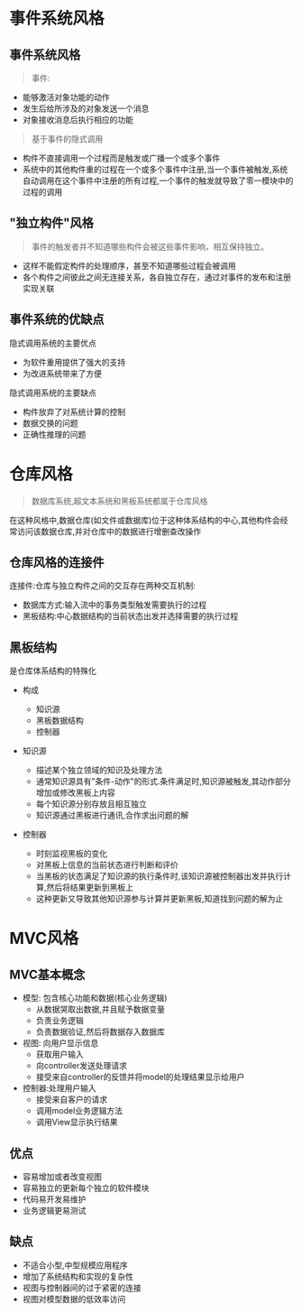 # 事件系统风格

## 事件系统风格

> 事件:

* 能够激活对象功能的动作
* 发生后给所涉及的对象发送一个消息
* 对象接收消息后执行相应的功能

> 基于事件的隐式调用

* 构件不直接调用一个过程而是触发或广播一个或多个事件
* 系统中的其他构件重的过程在一个或多个事件中注册,当一个事件被触发,系统自动调用在这个事件中注册的所有过程,一个事件的触发就导致了零一模块中的过程的调用

## "独立构件"风格

> 事件的触发者并不知道哪些构件会被这些事件影响，相互保持独立。

* 这样不能假定构件的处理顺序，甚至不知道哪些过程会被调用
* 各个构件之间彼此之间无连接关系，各自独立存在，通过对事件的发布和注册实现关联

## 事件系统的优缺点

隐式调用系统的主要优点
* 为软件重用提供了强大的支持
* 为改进系统带来了方便

隐式调用系统的主要缺点
* 构件放弃了对系统计算的控制
* 数据交换的问题
* 正确性推理的问题

# 仓库风格

> 数据库系统,超文本系统和黑板系统都属于仓库风格

在这种风格中,数据仓库(如文件或数据库)位于这种体系结构的中心,其他构件会经常访问该数据仓库,并对仓库中的数据进行增删查改操作

## 仓库风格的连接件

连接件:仓库与独立构件之间的交互存在两种交互机制:
* 数据库方式:输入流中的事务类型触发需要执行的过程
* 黑板结构:中心数据结构的当前状态出发并选择需要的执行过程

## 黑板结构

是仓库体系结构的特殊化

* 构成
  * 知识源
  * 黑板数据结构
  * 控制器

* 知识源
  * 描述某个独立领域的知识及处理方法
  * 通常知识源具有"条件-动作"的形式.条件满足时,知识源被触发,其动作部分增加或修改黑板上内容
  * 每个知识源分别存放且相互独立
  * 知识源通过黑板进行通讯,合作求出问题的解

* 控制器
  * 时刻监视黑板的变化
  * 对黑板上信息的当前状态进行判断和评价
  * 当黑板的状态满足了知识源的执行条件时,该知识源被控制器出发并执行计算,然后将结果更新到黑板上
  * 这种更新又导致其他知识源参与计算并更新黑板,知道找到问题的解为止

# MVC风格

## MVC基本概念

* 模型: 包含核心功能和数据(核心业务逻辑)
  * 从数据哭取出数据,并且赋予数据变量
  * 负责业务逻辑
  * 负责数据验证,然后将数据存入数据库
* 视图: 向用户显示信息
  * 获取用户输入
  * 向controller发送处理请求
  * 接受来自controller的反馈并将model的处理结果显示给用户
* 控制器:处理用户输入
  * 接受来自客户的请求
  * 调用model业务逻辑方法
  * 调用View显示执行结果

## 优点

* 容易增加或者改变视图
* 容易独立的更新每个独立的软件模块
* 代码易开发易维护
* 业务逻辑更易测试

## 缺点

* 不适合小型,中型规模应用程序
* 增加了系统结构和实现的复杂性
* 视图与控制器间的过于紧密的连接
* 视图对模型数据的低效率访问